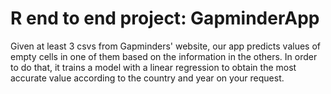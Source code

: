
# R end to end project: GapminderApp
  
Given at least 3 csvs from Gapminders' website, our app
predicts values of empty cells in one of them based on the information 
in the others. In order to do that, it trains a model with a linear regression to 
obtain the most accurate value according to the country and year on your 
request.
